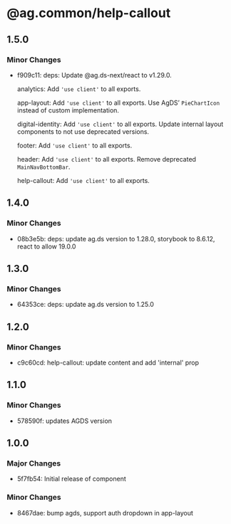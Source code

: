 # @ag.common/help-callout

## 1.5.0

### Minor Changes

- f909c11: deps: Update @ag.ds-next/react to v1.29.0.

  analytics: Add `'use client'` to all exports.

  app-layout: Add `'use client'` to all exports. Use AgDS’ `PieChartIcon` instead of custom implementation.

  digital-identity: Add `'use client'` to all exports. Update internal layout components to not use deprecated versions.

  footer: Add `'use client'` to all exports.

  header: Add `'use client'` to all exports. Remove deprecated `MainNavBottomBar`.

  help-callout: Add `'use client'` to all exports.

## 1.4.0

### Minor Changes

- 08b3e5b: deps: update ag.ds version to 1.28.0, storybook to 8.6.12, react to allow 19.0.0

## 1.3.0

### Minor Changes

- 64353ce: deps: update ag.ds version to 1.25.0

## 1.2.0

### Minor Changes

- c9c60cd: help-callout: update content and add 'internal' prop

## 1.1.0

### Minor Changes

- 578590f: updates AGDS version

## 1.0.0

### Major Changes

- 5f7fb54: Initial release of component

### Minor Changes

- 8467dae: bump agds, support auth dropdown in app-layout
